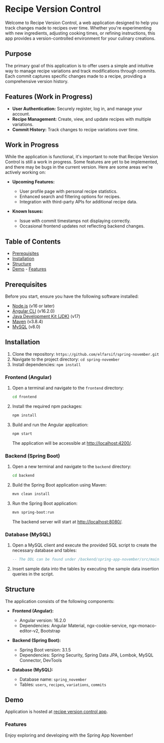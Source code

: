 # Recipe Version Control

Welcome to Recipe Version Control, a web application designed to help you track changes made to recipes over time. Whether you're experimenting with new ingredients, adjusting cooking times, or refining instructions, this app provides a version-controlled environment for your culinary creations.

## Purpose

The primary goal of this application is to offer users a simple and intuitive way to manage recipe variations and track modifications through commits. Each commit captures specific changes made to a recipe, providing a comprehensive version history.

## Features (Work in Progress)

- **User Authentication:** Securely register, log in, and manage your account.
- **Recipe Management:** Create, view, and update recipes with multiple variations.
- **Commit History:** Track changes to recipe variations over time.

## Work in Progress

While the application is functional, it's important to note that Recipe Version Control is still a work in progress. Some features are yet to be implemented, and there may be bugs in the current version. Here are some areas we're actively working on:

- **Upcoming Features:**
  - User profile page with personal recipe statistics.
  - Enhanced search and filtering options for recipes.
  - Integration with third-party APIs for additional recipe data.

- **Known Issues:**
  - Issue with commit timestamps not displaying correctly.
  - Occasional frontend updates not reflecting backend changes.
## Table of Contents

- [Prerequisites](#prerequisites)
- [Installation](#installation)
- [Structure](#structure)
- [Demo](#demo)
      - [Features](#features) 


## Prerequisites

Before you start, ensure you have the following software installed:

- [Node.js](https://nodejs.org/) (v16 or later)
- [Angular CLI](https://angular.io/cli) (v16.2.0)
- [Java Development Kit (JDK)](https://adoptopenjdk.net/) (v17)
- [Maven](https://maven.apache.org/) (v3.8.4)
- [MySQL](https://www.mysql.com/) (v8.0)

## Installation

1. Clone the repository: `https://github.com/elfarsif/spring-november.git`
2. Navigate to the project directory: `cd spring-november`
3. Install dependencies: `npm install`

### Frontend (Angular)

1. Open a terminal and navigate to the `frontend` directory:

    ```bash
    cd frontend
    ```

2. Install the required npm packages:

    ```bash
    npm install
    ```

3. Build and run the Angular application:

    ```bash
    npm start
    ```

   The application will be accessible at [http://localhost:4200/](http://localhost:4200/).

### Backend (Spring Boot)

1. Open a new terminal and navigate to the `backend` directory:

    ```bash
    cd backend
    ```

2. Build the Spring Boot application using Maven:

    ```bash
    mvn clean install
    ```

3. Run the Spring Boot application:

    ```bash
    mvn spring-boot:run
    ```

   The backend server will start at [http://localhost:8080/](http://localhost:8080/).

### Database (MySQL)

1. Open a MySQL client and execute the provided SQL script to create the necessary database and tables:

    ```sql
    -- The DDL can be found under /backend/spring-app-november/src/main/resources/spring_november.sql
    ```

2. Insert sample data into the tables by executing the sample data insertion queries in the script.

## Structure

The application consists of the following components:

- **Frontend (Angular):**
  - Angular version: 16.2.0
  - Dependencies: Angular Material, ngx-cookie-service, ngx-monaco-editor-v2, Bootstrap

- **Backend (Spring Boot):**
  - Spring Boot version: 3.1.5
  - Dependencies: Spring Security, Spring Data JPA, Lombok, MySQL Connector, DevTools

- **Database (MySQL):**
  - Database name: `spring_november`
  - Tables: `users`, `recipes`, `variations`, `commits`

## Demo

Application is hosted at [recipe version control app](http://recipeelfarsi.s3-website.us-east-2.amazonaws.com/login). 


### Features

Enjoy exploring and developing with the Spring App November!

